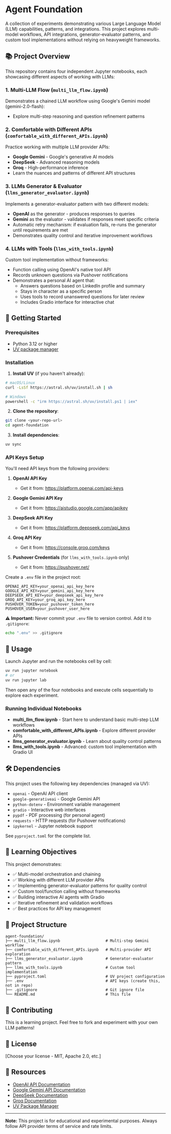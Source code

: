 # Agent Foundation

A collection of experiments demonstrating various Large Language Model (LLM) capabilities, patterns, and integrations. This project explores multi-model workflows, API integrations, generator-evaluator patterns, and custom tool implementations without relying on heavyweight frameworks.

## 📚 Project Overview

This repository contains four independent Jupyter notebooks, each showcasing different aspects of working with LLMs:

### 1. **Multi-LLM Flow** (`multi_llm_flow.ipynb`)
Demonstrates a chained LLM workflow using Google's Gemini model (gemini-2.0-flash):
- Explore multi-step reasoning and question refinement patterns

### 2. **Comfortable with Different APIs** (`comfortable_with_different_APIs.ipynb`)
Practice working with multiple LLM provider APIs:
- **Google Gemini** - Google's generative AI models
- **DeepSeek** - Advanced reasoning models
- **Groq** - High-performance inference
- Learn the nuances and patterns of different API structures

### 3. **LLMs Generator & Evaluator** (`llms_generator_evaluator.ipynb`)
Implements a generator-evaluator pattern with two different models:
- **OpenAI** as the generator - produces responses to queries
- **Gemini** as the evaluator - validates if responses meet specific criteria
- Automatic retry mechanism: if evaluation fails, re-runs the generator until requirements are met
- Demonstrates quality control and iterative improvement workflows

### 4. **LLMs with Tools** (`llms_with_tools.ipynb`)
Custom tool implementation without frameworks:
- Function calling using OpenAI's native tool API
- Records unknown questions via Pushover notifications
- Demonstrates a personal AI agent that:
  - Answers questions based on LinkedIn profile and summary
  - Stays in character as a specific person
  - Uses tools to record unanswered questions for later review
  - Includes Gradio interface for interactive chat

## 🚀 Getting Started

### Prerequisites

- Python 3.12 or higher
- [UV package manager](https://github.com/astral-sh/uv)

### Installation

1. **Install UV** (if you haven't already):
```bash
# macOS/Linux
curl -LsSf https://astral.sh/uv/install.sh | sh

# Windows
powershell -c "irm https://astral.sh/uv/install.ps1 | iex"
```

2. **Clone the repository**:
```bash
git clone <your-repo-url>
cd agent-foundation
```

3. **Install dependencies**:
```bash
uv sync
```

### API Keys Setup

You'll need API keys from the following providers:

1. **OpenAI API Key**
   - Get it from: https://platform.openai.com/api-keys

2. **Google Gemini API Key**
   - Get it from: https://aistudio.google.com/app/apikey

3. **DeepSeek API Key**
   - Get it from: https://platform.deepseek.com/api_keys

4. **Groq API Key**
   - Get it from: https://console.groq.com/keys

5. **Pushover Credentials** (for `llms_with_tools.ipynb` only)
   - Get it from: https://pushover.net/

Create a `.env` file in the project root:

```env
OPENAI_API_KEY=your_openai_api_key_here
GOOGLE_API_KEY=your_gemini_api_key_here
DEEPSEEK_API_KEY=your_deepseek_api_key_here
GROQ_API_KEY=your_groq_api_key_here
PUSHOVER_TOKEN=your_pushover_token_here
PUSHOVER_USER=your_pushover_user_here
```

**⚠️ Important:** Never commit your `.env` file to version control. Add it to `.gitignore`:
```bash
echo ".env" >> .gitignore
```

## 📖 Usage

Launch Jupyter and run the notebooks cell by cell:

```bash
uv run jupyter notebook
# or
uv run jupyter lab
```

Then open any of the four notebooks and execute cells sequentially to explore each experiment.

### Running Individual Notebooks

- **multi_llm_flow.ipynb** - Start here to understand basic multi-step LLM workflows
- **comfortable_with_different_APIs.ipynb** - Explore different provider APIs
- **llms_generator_evaluator.ipynb** - Learn about quality control patterns
- **llms_with_tools.ipynb** - Advanced: custom tool implementation with Gradio UI

## 🛠️ Dependencies

This project uses the following key dependencies (managed via UV):

- `openai` - OpenAI API client
- `google-generativeai` - Google Gemini API
- `python-dotenv` - Environment variable management
- `gradio` - Interactive web interfaces
- `pypdf` - PDF processing (for personal agent)
- `requests` - HTTP requests (for Pushover notifications)
- `ipykernel` - Jupyter notebook support

See `pyproject.toml` for the complete list.

## 🎯 Learning Objectives

This project demonstrates:

- ✅ Multi-model orchestration and chaining
- ✅ Working with different LLM provider APIs
- ✅ Implementing generator-evaluator patterns for quality control
- ✅ Custom tool/function calling without frameworks
- ✅ Building interactive AI agents with Gradio
- ✅ Iterative refinement and validation workflows
- ✅ Best practices for API key management

## 📁 Project Structure

```
agent-foundation/
├── multi_llm_flow.ipynb                    # Multi-step Gemini workflow
├── comfortable_with_different_APIs.ipynb   # Multi-provider API exploration
├── llms_generator_evaluator.ipynb          # Generator-evaluator pattern
├── llms_with_tools.ipynb                   # Custom tool implementation
├── pyproject.toml                          # UV project configuration
├── .env                                    # API keys (create this, not in repo)
├── .gitignore                              # Git ignore file
└── README.md                               # This file
```

## 🤝 Contributing

This is a learning project. Feel free to fork and experiment with your own LLM patterns!

## 📝 License

[Choose your license - MIT, Apache 2.0, etc.]

## 🔗 Resources

- [OpenAI API Documentation](https://platform.openai.com/docs)
- [Google Gemini API Documentation](https://ai.google.dev/docs)
- [DeepSeek Documentation](https://platform.deepseek.com/docs)
- [Groq Documentation](https://console.groq.com/docs)
- [UV Package Manager](https://github.com/astral-sh/uv)

---

**Note:** This project is for educational and experimental purposes. Always follow API provider terms of service and rate limits.